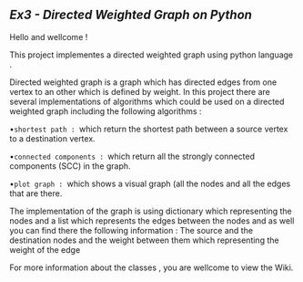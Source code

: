﻿## ***Ex3 - Directed Weighted Graph on Python***

Hello and wellcome !

This project implementes a directed weighted graph using python language .

Directed weighted graph is a graph which has directed edges from one vertex to an other which is defined by weight.
In this project there are several implementations of algorithms which could be used on a directed weighted graph including the following algorithms :

•`shortest path : `which return the shortest path between a source vertex to a destination vertex.

•`connected components : `which return  all the strongly connected components (SCC) in the graph.

•`plot graph : `which shows a visual graph (all the nodes and all the edges that are there.

The implementation of the graph is using dictionary which representing the nodes and a list which represents the edges between the nodes and as well you can find there the following information : The source and the destination nodes and the weight between them which representing the weight of the edge 

For more information about the classes , you are wellcome to view the Wiki.
 

